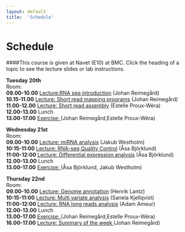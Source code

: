 ```yaml
---
layout: default
title:  'Schedule'
---
```


# Schedule

####This course is given at Navet (E10) at BMC. Click the heading of a topic to see the lecture slides or lab instructions.

**Tuesday 20th**  
Room:  
**09.00-10.00** [Lecture:RNA seq introduction](slides/RNAseq_transcriptome_introduction_Johan_Reimegard.pdf) (Johan Reimegård)  
**10.15-11.00** [Lecture: Short read mapping programs](slides/RNA-seq_read_mapping_Johan_Reimegard.pdf) (Johan Reimegård)  
**11.00-12.00** [Lecture: Short read assembly](slides/RNAseq_transcriptome_assembly_Estelle_Proux_Wera.pdf) (Estelle Proux-Wéra)  
**12.00-13.00** Lunch  
**13.00-17.00** [Exercise: ](../RNAseqLabs/index) (Johan Reimegård,Estelle Proux-Wéra)  
  


**Wednesday 21st**  
Room:  
**09.00-10.00** [Lecture: miRNA analysis](slides/smallRNAs_Jakub_Orzechowski_Westholm.pdf) (Jakub Westholm)  
**10:15-11:00** [Lecture: RNA-seq Quality Control](slides/RNAseqQC_Asa_Bjorklund.pdf) (Åsa Björklund)  
**11:00-12:00** [Lecture: Differential expression analysis](slides/DiffExp_Asa_Bjorklund.pdf) (Åsa Björklund)  
**12.00-13.00** Lunch  
**13.00-17.00** [Exercise: ](../RNAseqLabs/index)(Åsa Björklund, Jakub Westholm)  


**Thursday 22nd**  
Room:  
**09.00-10.00** [Lecture: Genome annotation](slides/not_yet_available.pdf) (Henrik Lantz)  
**10:15-11:00** [Lecture: Multi variate analysis](slides/Multivariate_Analysis_Sanela_Kjellqvist.pdf) (Sanela Kjellqvist)  
**11:00-12:00** [Lecture: RNA long reads analysis](slides/not_yet_available.pdf) (Adam Ameur)  
**12.00-13.00** Lunch  
**13.00-17.00** [Exercise: ](../RNAseqLabs/index) (Johan Reimegård,Estelle Proux-Wéra)  
**16.00-17.00** [Lecture: Summary of the week ](labs/) (Johan Reimegård)  

